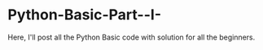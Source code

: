# Python-Basic-Part--I-
Here, I'll post all the Python Basic code with solution for all the beginners.
